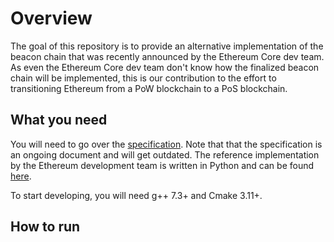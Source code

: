 # Overview
The goal of this repository is to provide an alternative implementation of the beacon chain 
that was recently announced by the Ethereum Core dev team. As even the Ethereum Core dev team don't know how the finalized beacon chain
will be implemented, this is our contribution to the effort to transitioning Ethereum from a PoW blockchain to a PoS blockchain.

## What you need
You will need to go over the [specification](https://notes.ethereum.org/SCIg8AH5SA-O4C1G1LYZHQ?view#). Note that that the specification is an ongoing document and will get outdated. The reference implementation by the Ethereum development team is written in Python and can be found [here](https://github.com/ethereum/beacon_chain).

To start developing, you will need g++ 7.3+ and Cmake 3.11+.

## How to run
